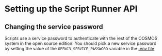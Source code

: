 # Setting up the Script Runner API

## Changing the service password

Scripts use a service password to authenticate with the rest of the COSMOS system in the open source edition.
You should pick a new service password by setting the value of the `OPENC3_SERVICE_PASSWORD` variable in the [.env file](../.env)
